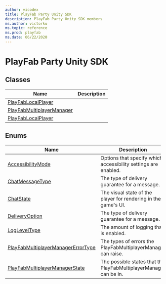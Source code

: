```yaml
---
author: vicodex
title: PlayFab Party Unity SDK
description: PlayFab Party Unity SDK members
ms.author: victorku
ms.topic: reference
ms.prod: playfab
ms.date: 06/22/2020
---
```


# PlayFab Party Unity SDK

## Classes

| Name |  Description  |
| --- | --- |
| [PlayFabLocalPlayer](classes/playfabLocalplayer/index.md) |  |
| [PlayFabMultiplayerManager](classes/playfabmultiplayermanager/index.md) |   |
| [PlayFabLocalPlayer](classes/playfablocalplayer/index.md) |   |

## Enums

| Name |  Description  |
| --- | --- |
| [AccessibilityMode](enums/partyunityaccessibilitymode.md)  |Options that specify which accessibility settings are enabled. |
| [ChatMessageType](enums/partyunitychatmessagetype.md) |  The type of delivery guarantee for a message. |
| [ChatState](enums/partyunitychatstate.md) | The visual state of the player for rendering in the game's UI.  |
| [DeliveryOption](enums/partyunitydeliveryoption.md) | The type of delivery guarantee for a message.  |
| [LogLevelType](enums/partyunitydeliveryoption.md) | The amount of logging that is enabled.  |
| [PlayFabMultiplayerManagerErrorType](enums/partyunityplayfabmultiplayermanagererrortype.md) | The types of errors the PlayFabMultiplayerManager can raise.  |
| [PlayFabMultiplayerManagerState](enums/partyunityplayfabmultiplayermanagerstate.md) | The possible states that the PlayFabMultiplayerManager can be in.  |
